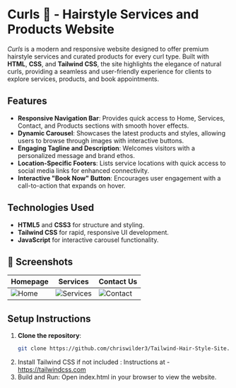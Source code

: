 # Curls 🌸 - Hairstyle Services and Products Website

*Curls* is a modern and responsive website designed to offer premium hairstyle services and curated products for every curl type. Built with **HTML**, **CSS**, and **Tailwind CSS**, the site highlights the elegance of natural curls, providing a seamless and user-friendly experience for clients to explore services, products, and book appointments.

## Features
- **Responsive Navigation Bar**: Provides quick access to Home, Services, Contact, and Products sections with smooth hover effects.
- **Dynamic Carousel**: Showcases the latest products and styles, allowing users to browse through images with interactive buttons.
- **Engaging Tagline and Description**: Welcomes visitors with a personalized message and brand ethos.
- **Location-Specific Footers**: Lists service locations with quick access to social media links for enhanced connectivity.
- **Interactive "Book Now" Button**: Encourages user engagement with a call-to-action that expands on hover.

## Technologies Used
- **HTML5** and **CSS3** for structure and styling.
- **Tailwind CSS** for rapid, responsive UI development.
- **JavaScript** for interactive carousel functionality.

## 📸 Screenshots
| Homepage       | Services      | Contact Us   |
|----------------|---------------|--------------|
| ![Home](screenshots/home.png) | ![Services](screenshots/services.png) | ![Contact](screenshots/contact.png) |

## Setup Instructions
1. **Clone the repository**:
   ```bash
   git clone https://github.com/chriswilder3/Tailwind-Hair-Style-Site.git
   ```
2. Install Tailwind CSS if not included : Instructions at - https://tailwindcss.com
3. Build and Run: Open index.html in your browser to view the website.

